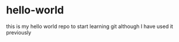 # hello-world
this is my hello world repo to start learning git although I have used it previously 
